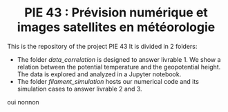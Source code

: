 # <div align="center">PIE 43 : Prévision numérique et images satellites en météorologie</div>
This is the repository of the project PIE 43
It is divided in 2 folders:

* The folder *data_correlation* is designed to answer livrable 1. We show a relation between the potential temperature and the geopotential height. The data is explored and analyzed in a Jupyter notebook.
* The folder *filament_simulation* hosts our numerical code and its simulation cases to answer livrable 2 and 3.

oui
nonnon